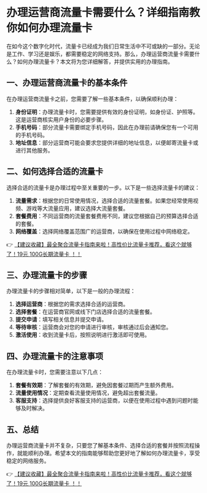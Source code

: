 # 办理运营商流量卡需要什么？详细指南教你如何办理流量卡

在如今这个数字化时代，流量卡已经成为我们日常生活中不可或缺的一部分。无论是工作、学习还是娱乐，都需要稳定的网络支持。那么，办理运营商流量卡需要什么？如何办理流量卡？本文将为您详细解答，并提供实用的办理指南。

## 一、办理运营商流量卡的基本条件

在办理运营商流量卡之前，您需要了解一些基本条件，以确保顺利办理：

1. **身份证明**：办理流量卡时，您需要提供有效的身份证明，如身份证、护照等。这是运营商核实用户身份的必要步骤。
2. **手机号码**：部分流量卡需要绑定手机号码，因此在办理前请确保您有一个可用的手机号码。
3. **地址信息**：部分运营商可能会要求您提供详细的地址信息，以便邮寄流量卡或进行其他服务。

## 二、如何选择合适的流量卡

选择合适的流量卡是办理过程中至关重要的一步。以下是一些选择流量卡的建议：

1. **流量需求**：根据您的日常使用情况，选择合适的流量套餐。如果您经常使用视频、游戏等大流量应用，建议选择大流量套餐。
2. **套餐费用**：不同运营商的流量套餐费用不同，建议您根据自己的预算选择合适的套餐。
3. **网络覆盖**：选择网络覆盖范围广的运营商，以确保在使用过程中网络稳定。

👉 [【建议收藏】最全聚合流量卡指南来啦！高性价比流量卡推荐，看这个就够了！19元 100G长期流量卡 ！！](https://bit.ly/Liuliangka)

## 三、办理流量卡的步骤

办理流量卡的步骤相对简单，以下是一般的办理流程：

1. **选择运营商**：根据您的需求选择合适的运营商。
2. **选择套餐**：在运营商官网或线下门店选择合适的流量套餐。
3. **提交申请**：填写相关信息并提交申请。
4. **等待审核**：运营商会对您的申请进行审核，审核通过后会通知您。
5. **激活使用**：收到流量卡后，按照说明进行激活即可使用。

## 四、办理流量卡的注意事项

在办理流量卡时，您需要注意以下几点：

1. **套餐有效期**：了解套餐的有效期，避免因套餐过期而产生额外费用。
2. **流量使用情况**：定期查看流量使用情况，避免超出套餐流量。
3. **客服支持**：选择提供良好客服支持的运营商，以便在使用过程中遇到问题时能够及时解决。

## 五、总结

办理运营商流量卡并不复杂，只要您了解基本条件、选择合适的套餐并按照流程操作，就能顺利办理。希望本文的指南能够帮助您更好地了解如何办理流量卡，享受稳定的网络服务。

👉 [【建议收藏】最全聚合流量卡指南来啦！高性价比流量卡推荐，看这个就够了！19元 100G长期流量卡 ！！](https://bit.ly/Liuliangka)